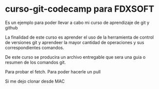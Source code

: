 # curso-git-codecamp para FDXSOFT
Es un ejemplo para poder llevar a cabo mi curso de aprendizaje de git y github

La finalidad de este curso es aprender el uso de la herramienta de control de versiones git
y aprendeer la mayor cantidad de operaciones y sus correspondientes comandos.

De este curso se producira un archivo entregable que sera una guia o resumen de los comandos
git.

Para probar el fetch. Para poder hacerle un pull

Si me dejo clonar desde MAC
